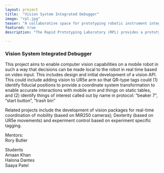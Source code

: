 ```yaml
---
layout: project
title:  "Vision System Integrated Debugger"
image: "rpl.jpg"  
teaser: "A collaborative space for prototyping robotic instrument integrations before deployment into production."
featured: true
description: "The Rapid Prototyping Laboratory (RPL) provides a prototyping space for Argonne's Autonomous Discovery effort and serves as a hub for students and cross-lab collaboration." 

---
```



### Vision System Integrated Debugger

This project aims to enable computer vision capabilities on a mobile robot in such a way that decisions can be made local to the robot in real time based on video input. This includes design and initial development of a vision API.  This could include adding vision to UR5e arm so that QR-type tags could (1) identify fiducial positions to provide a coordinate system transformation to enable accurate interactions with mobile arm and things on static tables, and (2) identify things of interest called out by name in protocol: “beaker 7”, “start button”, “trash bin”

Related projects include the development of vision packages for real-time coordination of mobility (based on MiR250 cameras); Dexterity (based on UR5e movements) and experiment control based on experiment specific tagging. 

Mentors: 
</br>Rory Butler

Students
</br>Amaan Khan 
</br>Halona Dantes
</br>Saaya Patel
